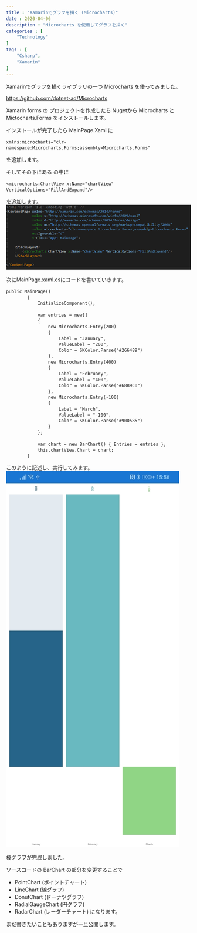 ```yaml
---
title : "Xamarinでグラフを描く (Microcharts)"
date : 2020-04-06
description : "Microcharts を使用してグラフを描く"
categories : [
    "Technology"
]
tags : [
    "Csharp",
    "Xamarin"
]
---
```


Xamarinでグラフを描くライブラリの一つ Microcharts を使ってみました。

https://github.com/dotnet-ad/Microcharts


Xamarin forms の プロジェクトを作成したら Nugetから Microcharts とMictocharts.Forms をインストールします。



インストールが完了したら MainPage.Xaml に

```
xmlns:microcharts="clr-namespace:Microcharts.Forms;assembly=Microcharts.Forms"
```

を追加します。



そしてその下にある <StackLayout> の中に

```
<microcharts:ChartView x:Name="chartView" VerticalOptions="FillAndExpand"/>
```

を追加します。
![](20200406155711.png)

次にMainPage.xaml.csにコードを書いていきます。
```csp
public MainPage()
        {
            InitializeComponent();

            var entries = new[]
            {
                new Microcharts.Entry(200)
                {
                    Label = "January",
                    ValueLabel = "200",
                    Color = SKColor.Parse("#266489")
                },
                new Microcharts.Entry(400)
                {
                    Label = "February",
                    ValueLabel = "400",
                    Color = SKColor.Parse("#68B9C0")
                },
                new Microcharts.Entry(-100)
                {
                    Label = "March",
                    ValueLabel = "-100",
                    Color = SKColor.Parse("#90D585")
                }
            };
            
            var chart = new BarChart() { Entries = entries };
            this.chartView.Chart = chart;
        }
```
このように記述し、実行してみます。  
![](20200406155939.jpg)

棒グラフが完成しました。

ソースコードの BarChart の部分を変更することで

* PointChart  (ポイントチャート)
* LineChart (線グラフ)
* DonutChart (ドーナツグラフ)
* RadialGaugeChart (円グラフ)
* RadarChart (レーダーチャート)
になります。

まだ書きたいこともありますが一旦公開します。